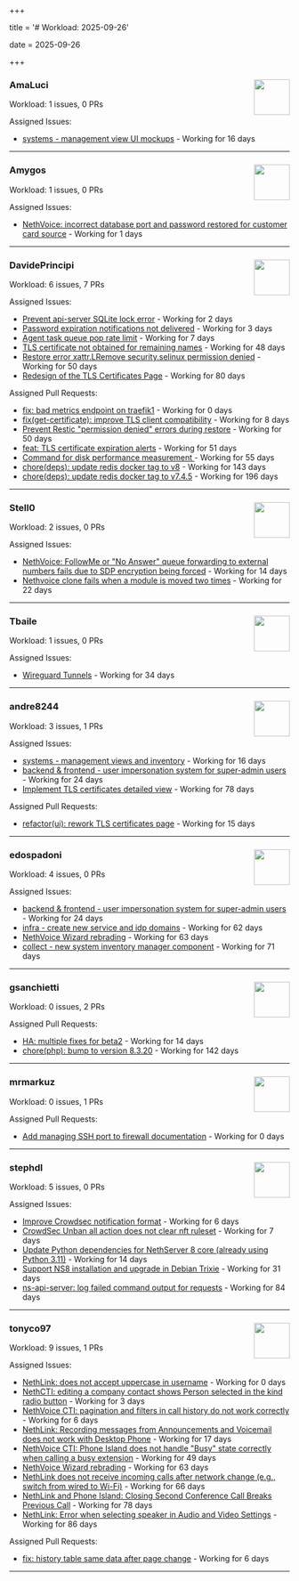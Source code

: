 +++

title = '# Workload: 2025-09-26'

date = 2025-09-26

+++

### AmaLuci <img src='https://avatars.githubusercontent.com/u/166636295?v=4&s=64' width='64' height='64' style='float:right;' /> ###
Workload: 1 issues, 0 PRs


Assigned Issues:
- [systems - management view UI mockups](https://github.com/NethServer/my/issues/23) - Working for 16 days
---

### Amygos <img src='https://avatars.githubusercontent.com/u/510232?v=4&s=64' width='64' height='64' style='float:right;' /> ###
Workload: 1 issues, 0 PRs


Assigned Issues:
- [NethVoice: incorrect database port and password restored for customer card source](https://github.com/NethServer/dev/issues/7654) - Working for 1 days
---

### DavidePrincipi <img src='https://avatars.githubusercontent.com/u/2920838?v=4&s=64' width='64' height='64' style='float:right;' /> ###
Workload: 6 issues, 7 PRs


Assigned Issues:
- [Prevent api-server SQLite lock error](https://github.com/NethServer/dev/issues/7651) - Working for 2 days
- [Password expiration notifications not delivered](https://github.com/NethServer/dev/issues/7644) - Working for 3 days
- [Agent task queue pop rate limit](https://github.com/NethServer/dev/issues/7636) - Working for 7 days
- [TLS certificate not obtained for remaining names](https://github.com/NethServer/dev/issues/7601) - Working for 48 days
- [Restore error xattr.LRemove security.selinux permission denied](https://github.com/NethServer/dev/issues/7598) - Working for 50 days
- [Redesign of the TLS Certificates Page](https://github.com/NethServer/dev/issues/7544) - Working for 80 days

Assigned Pull Requests:
- [fix: bad metrics endpoint on traefik1](https://github.com/NethServer/ns8-traefik/pull/111) - Working for 0 days
- [fix(get-certificate): improve TLS client compatibility](https://github.com/NethServer/ns8-core/pull/937) - Working for 8 days
- [Prevent Restic "permission denied" errors during restore](https://github.com/NethServer/ns8-core/pull/920) - Working for 50 days
- [feat: TLS certificate expiration alerts](https://github.com/NethServer/ns8-metrics/pull/32) - Working for 51 days
- [Command for disk performance measurement ](https://github.com/NethServer/ns8-core/pull/915) - Working for 55 days
- [chore(deps): update redis docker tag to v8](https://github.com/NethServer/ns8-core/pull/874) - Working for 143 days
- [chore(deps): update redis docker tag to v7.4.5](https://github.com/NethServer/ns8-core/pull/830) - Working for 196 days
---

### Stell0 <img src='https://avatars.githubusercontent.com/u/4547897?v=4&s=64' width='64' height='64' style='float:right;' /> ###
Workload: 2 issues, 0 PRs


Assigned Issues:
- [NethVoice: FollowMe or "No Answer" queue forwarding to external numbers fails due to SDP encryption being forced](https://github.com/NethServer/dev/issues/7627) - Working for 14 days
- [Nethvoice clone fails when a module is moved two times](https://github.com/NethServer/dev/issues/7616) - Working for 22 days
---

### Tbaile <img src='https://avatars.githubusercontent.com/u/8052641?v=4&s=64' width='64' height='64' style='float:right;' /> ###
Workload: 1 issues, 0 PRs


Assigned Issues:
- [Wireguard Tunnels](https://github.com/NethServer/nethsecurity/issues/1352) - Working for 34 days
---

### andre8244 <img src='https://avatars.githubusercontent.com/u/4612169?v=4&s=64' width='64' height='64' style='float:right;' /> ###
Workload: 3 issues, 1 PRs


Assigned Issues:
- [systems - management views and inventory](https://github.com/NethServer/my/issues/22) - Working for 16 days
- [backend & frontend - user impersonation system for super-admin users](https://github.com/NethServer/my/issues/20) - Working for 24 days
- [Implement TLS certificates detailed view](https://github.com/NethServer/dev/issues/7548) - Working for 78 days

Assigned Pull Requests:
- [refactor(ui): rework TLS certificates page](https://github.com/NethServer/ns8-core/pull/933) - Working for 15 days
---

### edospadoni <img src='https://avatars.githubusercontent.com/u/6152486?v=4&s=64' width='64' height='64' style='float:right;' /> ###
Workload: 4 issues, 0 PRs


Assigned Issues:
- [backend & frontend - user impersonation system for super-admin users](https://github.com/NethServer/my/issues/20) - Working for 24 days
- [infra - create new service and idp domains](https://github.com/NethServer/my/issues/9) - Working for 62 days
- [NethVoice Wizard rebrading](https://github.com/NethServer/dev/issues/7571) - Working for 63 days
- [collect - new system inventory manager component](https://github.com/NethServer/my/issues/7) - Working for 71 days
---

### gsanchietti <img src='https://avatars.githubusercontent.com/u/804596?v=4&s=64' width='64' height='64' style='float:right;' /> ###
Workload: 0 issues, 2 PRs


Assigned Pull Requests:
- [HA: multiple fixes for beta2](https://github.com/NethServer/nethsecurity/pull/1369) - Working for 14 days
- [chore(php): bump to version 8.3.20](https://github.com/NethServer/ns8-webtop/pull/120) - Working for 142 days
---

### mrmarkuz <img src='https://avatars.githubusercontent.com/u/31746411?v=4&s=64' width='64' height='64' style='float:right;' /> ###
Workload: 0 issues, 1 PRs


Assigned Pull Requests:
- [Add managing SSH port to firewall documentation](https://github.com/NethServer/ns8-docs/pull/185) - Working for 0 days
---

### stephdl <img src='https://avatars.githubusercontent.com/u/3164851?v=4&s=64' width='64' height='64' style='float:right;' /> ###
Workload: 5 issues, 0 PRs


Assigned Issues:
- [Improve Crowdsec notification format](https://github.com/NethServer/dev/issues/7641) - Working for 6 days
- [CrowdSec Unban all action does not clear nft ruleset](https://github.com/NethServer/dev/issues/7635) - Working for 7 days
- [Update Python dependencies for NethServer 8 core (already using Python 3.11)](https://github.com/NethServer/dev/issues/7625) - Working for 14 days
- [Support NS8 installation and upgrade in Debian Trixie](https://github.com/NethServer/dev/issues/7608) - Working for 31 days
- [ns-api-server: log failed command output for requests](https://github.com/NethServer/nethsecurity/issues/1288) - Working for 84 days
---

### tonyco97 <img src='https://avatars.githubusercontent.com/u/36625268?v=4&s=64' width='64' height='64' style='float:right;' /> ###
Workload: 9 issues, 1 PRs


Assigned Issues:
- [NethLink: does not accept uppercase in username](https://github.com/NethServer/dev/issues/7656) - Working for 0 days
- [NethCTI: editing a company contact shows Person selected in the kind radio button](https://github.com/NethServer/dev/issues/7646) - Working for 3 days
- [NethVoice CTI: pagination and filters in call history do not work correctly](https://github.com/NethServer/dev/issues/7639) - Working for 6 days
- [NethLink: Recording messages from Announcements and Voicemail does not work with Desktop Phone](https://github.com/NethServer/dev/issues/7619) - Working for 17 days
- [NethVoice CTI: Phone Island does not handle "Busy" state correctly when calling a busy extension](https://github.com/NethServer/dev/issues/7599) - Working for 49 days
- [NethVoice Wizard rebrading](https://github.com/NethServer/dev/issues/7571) - Working for 63 days
- [NethLink does not receive incoming calls after network change (e.g., switch from wired to Wi-Fi)](https://github.com/NethServer/dev/issues/7561) - Working for 66 days
- [NethLink and Phone Island: Closing Second Conference Call Breaks Previous Call](https://github.com/NethServer/dev/issues/7550) - Working for 78 days
- [NethLink: Error when selecting speaker in Audio and Video Settings](https://github.com/NethServer/dev/issues/7538) - Working for 86 days

Assigned Pull Requests:
- [fix: history table same data after page change](https://github.com/nethesis/nethvoice-cti/pull/334) - Working for 6 days
---

